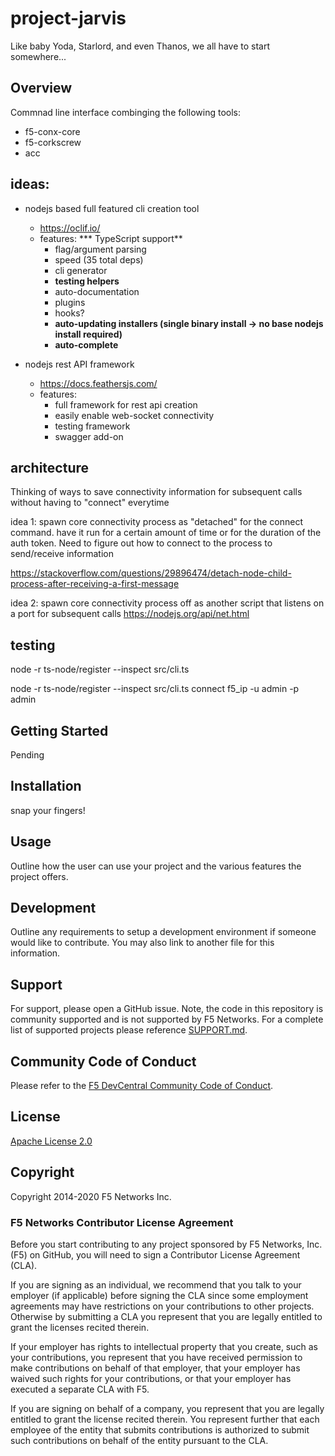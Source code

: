 # project-jarvis

Like baby Yoda, Starlord, and even Thanos, we all have to start somewhere...  

## Overview

Commnad line interface combinging the following tools:

* f5-conx-core
* f5-corkscrew
* acc


## ideas:

* nodejs based full featured cli creation tool
  * https://oclif.io/
  * features:
    *** TypeScript support**
    * flag/argument parsing
    * speed (35 total deps)
    * cli generator
    * **testing helpers**
    * auto-documentation
    * plugins
    * hooks?
    * **auto-updating installers (single binary install -> no base nodejs install required)**
    * **auto-complete**

* nodejs rest API framework
  * https://docs.feathersjs.com/
  * features:
    * full framework for rest api creation
    * easily enable web-socket connectivity
    * testing framework
    * swagger add-on

## architecture

Thinking of ways to save connectivity information for subsequent calls without having to "connect" everytime

idea 1: spawn core connectivity process as "detached" for the connect command.  have it run for a certain amount of time or for the duration of the auth token.  Need to figure out how to connect to the process to send/receive information

https://stackoverflow.com/questions/29896474/detach-node-child-process-after-receiving-a-first-message


idea 2: spawn core connectivity process off as another script that listens on a port for subsequent calls
https://nodejs.org/api/net.html

## testing

node -r ts-node/register --inspect src/cli.ts

node -r ts-node/register --inspect src/cli.ts connect f5_ip -u admin -p admin


## Getting Started

Pending

## Installation

snap your fingers!

## Usage

Outline how the user can use your project and the various features the project offers. 

## Development

Outline any requirements to setup a development environment if someone would like to contribute.  You may also link to another file for this information. 

## Support

For support, please open a GitHub issue.  Note, the code in this repository is community supported and is not supported by F5 Networks.  For a complete list of supported projects please reference [SUPPORT.md](SUPPORT.md).

## Community Code of Conduct

Please refer to the [F5 DevCentral Community Code of Conduct](code_of_conduct.md).


## License

[Apache License 2.0](LICENSE)

## Copyright

Copyright 2014-2020 F5 Networks Inc.


### F5 Networks Contributor License Agreement

Before you start contributing to any project sponsored by F5 Networks, Inc. (F5) on GitHub, you will need to sign a Contributor License Agreement (CLA).

If you are signing as an individual, we recommend that you talk to your employer (if applicable) before signing the CLA since some employment agreements may have restrictions on your contributions to other projects.
Otherwise by submitting a CLA you represent that you are legally entitled to grant the licenses recited therein.

If your employer has rights to intellectual property that you create, such as your contributions, you represent that you have received permission to make contributions on behalf of that employer, that your employer has waived such rights for your contributions, or that your employer has executed a separate CLA with F5.

If you are signing on behalf of a company, you represent that you are legally entitled to grant the license recited therein.
You represent further that each employee of the entity that submits contributions is authorized to submit such contributions on behalf of the entity pursuant to the CLA.